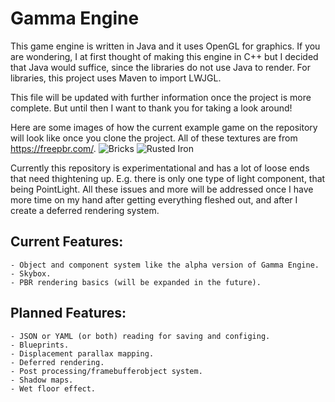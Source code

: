 # Gamma Engine
This game engine is written in Java and it uses OpenGL for graphics. If you are wondering, I at first thought of making this engine in C++ but I decided that Java would suffice, since the libraries do not use Java to render. For libraries, this project uses Maven to import LWJGL. 

This file will be updated with further information once the project is more complete. But until then I want to thank you for taking a look around!

Here are some images of how the current example game on the repository will look like once you clone the project. All of these textures are from https://freepbr.com/.
![Bricks](https://imgur.com/0v1vkQy.png)
![Rusted Iron](https://imgur.com/tZvtTqv.png)

Currently this repository is experimentational and has a lot of loose ends that need thightening up. E.g. there is only one type of light component, that being PointLight. All these issues and more will be addressed once I have more time on my hand after getting everything fleshed out, and after I create a deferred rendering system.

## Current Features:
    - Object and component system like the alpha version of Gamma Engine.
    - Skybox.
    - PBR rendering basics (will be expanded in the future).
    
## Planned Features:
    - JSON or YAML (or both) reading for saving and configing.
    - Blueprints.
    - Displacement parallax mapping.
    - Deferred rendering.
    - Post processing/framebufferobject system.
    - Shadow maps.
    - Wet floor effect.

